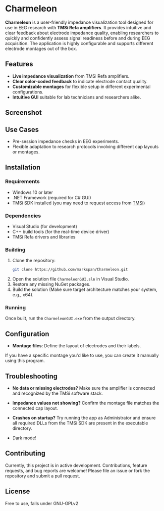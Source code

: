 
# Charmeleon

**Charmeleon** is a user-friendly impedance visualization tool designed for use in EEG research with **TMSi Refa amplifiers**. It provides intuitive and clear feedback about electrode impedance quality, enabling researchers to quickly and confidently assess signal readiness before and during EEG acquisition. The application is highly configurable and supports different electrode montages out of the box.

## Features

- **Live impedance visualization** from TMSi Refa amplifiers.
- **Clear color-coded feedback** to indicate electrode contact quality.
- **Customizable montages** for flexible setup in different experimental configurations.
- **Intuitive GUI** suitable for lab technicians and researchers alike.

## Screenshot



## Use Cases

- Pre-session impedance checks in EEG experiments.
- Flexible adaptation to research protocols involving different cap layouts or montages.

## Installation

### Requirements

- Windows 10 or later
- .NET Framework (required for C# GUI)
- TMSi SDK installed (you may need to request access from [TMSi](https://www.tmsi.com/))

### Dependencies

- Visual Studio (for development)
- C++ build tools (for the real-time device driver)
- TMSi Refa drivers and libraries

### Building

1. Clone the repository:
   ```bash
   git clone https://github.com/markspan/Charmeleon.git
   ```
2. Open the solution file `CharmeleonGUI.sln` in Visual Studio.
3. Restore any missing NuGet packages.
4. Build the solution (Make sure target architecture matches your system, e.g., x64).

### Running

Once built, run the `CharmeleonGUI.exe` from the output directory.

## Configuration

- **Montage files**: Define the layout of electrodes and their labels.

If you have a specific montage you'd like to use, you can create it manually using this program. 

## Troubleshooting

- **No data or missing electrodes?** Make sure the amplifier is connected and recognized by the TMSi software stack.
- **Impedance values not showing?** Confirm the montage file matches the connected cap layout.
- **Crashes on startup?** Try running the app as Administrator and ensure all required DLLs from the TMSi SDK are present in the executable directory. 

- Dark mode!


## Contributing

Currently, this project is in active development. Contributions, feature requests, and bug reports are welcome! Please file an issue or fork the repository and submit a pull request.

## License

Free to use, falls under GNU-GPLv2

